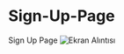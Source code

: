 # Sign-Up-Page
Sign Up Page
![Ekran Alıntısı](https://user-images.githubusercontent.com/100282383/220990243-8750b31a-b33c-48fb-9cf8-d95d65657bdd.JPG)

